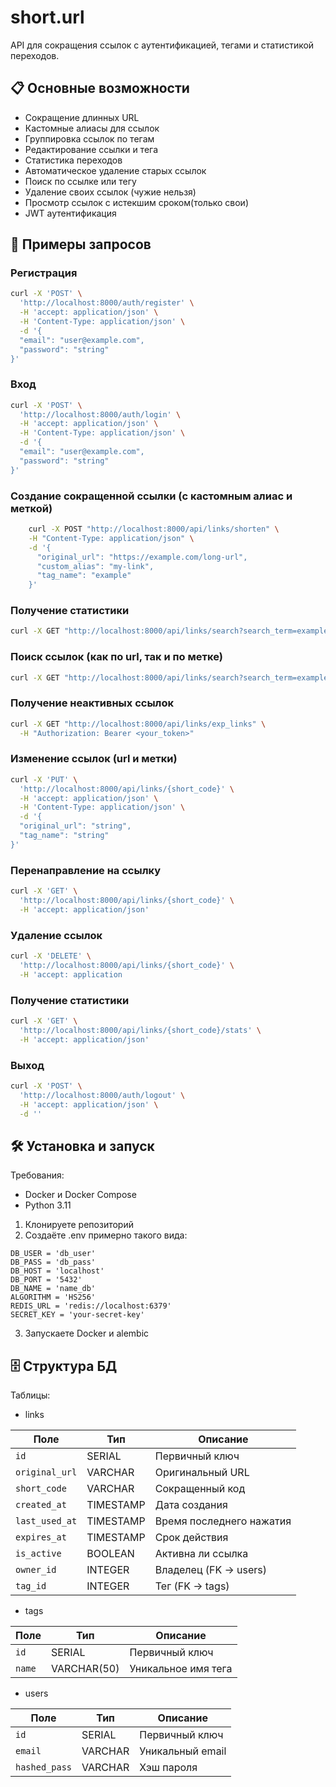 # short.url

API для сокращения ссылок с аутентификацией, тегами и статистикой переходов.

## 📋 Основные возможности
- Сокращение длинных URL
- Кастомные алиасы для ссылок
- Группировка ссылок по тегам
- Редактирование ссылки и тега
- Статистика переходов
- Автоматическое удаление старых ссылок
- Поиск по ссылке или тегу
- Удаление своих ссылок (чужие нельзя)
- Просмотр ссылок с истекшим сроком(только свои)
- JWT аутентификация

## 🚀 Примеры запросов

### Регистрация
```bash
curl -X 'POST' \
  'http://localhost:8000/auth/register' \
  -H 'accept: application/json' \
  -H 'Content-Type: application/json' \
  -d '{
  "email": "user@example.com",
  "password": "string"
}'
```
### Вход
```bash
curl -X 'POST' \
  'http://localhost:8000/auth/login' \
  -H 'accept: application/json' \
  -H 'Content-Type: application/json' \
  -d '{
  "email": "user@example.com",
  "password": "string"
}'
```
### Создание сокращенной ссылки (с кастомным алиас и меткой)
```bash
    curl -X POST "http://localhost:8000/api/links/shorten" \
    -H "Content-Type: application/json" \
    -d '{
      "original_url": "https://example.com/long-url",
      "custom_alias": "my-link",
      "tag_name": "example"
    }'
```

### Получение статистики
```bash
curl -X GET "http://localhost:8000/api/links/search?search_term=example&tag_name=test"
```
### Поиск ссылок (как по url, так и по метке)
```bash
curl -X GET "http://localhost:8000/api/links/search?search_term=example&tag_name=test"
```
### Получение неактивных ссылок
```bash
curl -X GET "http://localhost:8000/api/links/exp_links" \
  -H "Authorization: Bearer <your_token>"
```
### Изменение ссылок (url и метки)
```bash
curl -X 'PUT' \
  'http://localhost:8000/api/links/{short_code}' \
  -H 'accept: application/json' \
  -H 'Content-Type: application/json' \
  -d '{
  "original_url": "string",
  "tag_name": "string"
}'
```
### Перенаправление на ссылку
```bash
curl -X 'GET' \
  'http://localhost:8000/api/links/{short_code}' \
  -H 'accept: application/json'
```
### Удаление ссылок
```bash
curl -X 'DELETE' \
  'http://localhost:8000/api/links/{short_code}' \
  -H 'accept: application
```
### Получение статистики
```bash
curl -X 'GET' \
  'http://localhost:8000/api/links/{short_code}/stats' \
  -H 'accept: application/json'
```

### Выход
```bash
curl -X 'POST' \
  'http://localhost:8000/auth/logout' \
  -H 'accept: application/json' \
  -d ''
```

## 🛠 Установка и запуск
Требования:
- Docker и Docker Compose
- Python 3.11
1) Клонируете репозиторий
2) Создаёте .env примерно такого вида:
```
DB_USER = 'db_user'
DB_PASS = 'db_pass'
DB_HOST = 'localhost'
DB_PORT = '5432'
DB_NAME = 'name_db'
ALGORITHM = 'HS256'
REDIS_URL = 'redis://localhost:6379'
SECRET_KEY = 'your-secret-key'
```
3) Запускаете Docker и alembic

## 🗄 Структура БД
Таблицы:

- links

| Поле	| Тип	| Описание |
|-------|---------|--------------|
| `id`	| SERIAL	| Первичный ключ| 
|`original_url`	| VARCHAR	| Оригинальный URL |
| `short_code`	| VARCHAR	| Сокращенный код |
| `created_at` | TIMESTAMP	| Дата создания |
| `last_used_at` | TIMESTAMP | Время последнего нажатия |
| `expires_at`	| TIMESTAMP	| Срок действия |
| `is_active`	| BOOLEAN	| Активна ли ссылка |
| `owner_id`	| INTEGER	| Владелец (FK → users) |
|`tag_id`	| INTEGER	| Тег (FK → tags) |

- tags 

| Поле | Тип	| Описание |
|------|-----|-----------|
| `id` | SERIAL	| Первичный ключ |
| `name` |	VARCHAR(50)	| Уникальное имя тега |

- users

| Поле	| Тип	| Описание |
|------|------|---------|
| `id`	| SERIAL	| Первичный ключ |
| `email` |	VARCHAR	| Уникальный email |
| `hashed_pass` |	VARCHAR	| Хэш пароля |

